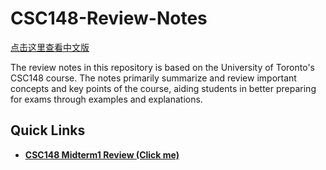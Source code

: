 # CSC148-Review-Notes

[点击这里查看中文版](./zh/README.md)

The review notes in this repository is based on the University of Toronto's CSC148 course. The notes primarily summarize and review important concepts and key points of the course, aiding students in better preparing for exams through examples and explanations.

## Quick Links

+ **[CSC148 Midterm1 Review (Click me)](./Midterm1-Review/CSC148-Midterm1-review.md)**